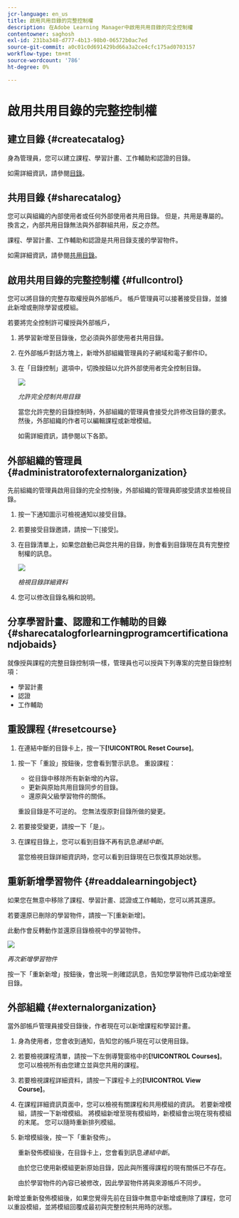```yaml
---
jcr-language: en_us
title: 啟用共用目錄的完整控制權
description: 在Adobe Learning Manager中啟用共用目錄的完全控制權
contentowner: saghosh
exl-id: 231ba348-d777-4b13-98b0-06572b0ac7ed
source-git-commit: a0c01c0d691429bd66a3a2ce4cfc175ad0703157
workflow-type: tm+mt
source-wordcount: '786'
ht-degree: 0%

---
```


# 啟用共用目錄的完整控制權

## 建立目錄 {#createcatalog}

身為管理員，您可以建立課程、學習計畫、工作輔助和認證的目錄。

如需詳細資訊，請參閱[目錄](/help/migrated/administrators/feature-summary/catalogs.md)。

## 共用目錄 {#sharecatalog}

您可以與組織的內部使用者或任何外部使用者共用目錄。 但是，共用是專屬的。 換言之，內部共用目錄無法與外部群組共用，反之亦然。

課程、學習計畫、工作輔助和認證是共用目錄支援的學習物件。

如需詳細資訊，請參閱[共用目錄](/help/migrated/administrators/feature-summary/catalogs.md)。

## 啟用共用目錄的完整控制權 {#fullcontrol}

您可以將目錄的完整存取權授與外部帳戶。 帳戶管理員可以接著接受目錄，並據此新增或刪除學習或模組。

若要將完全控制許可權授與外部帳戶，

1. 將學習新增至目錄後，您必須與外部使用者共用目錄。
1. 在外部帳戶對話方塊上，新增外部組織管理員的子網域和電子郵件ID。
1. 在「目錄控制」選項中，切換按鈕以允許外部使用者完全控制目錄。

   ![](assets/catalog-control.png)

   *允許完全控制共用目錄*

   當您允許完整的目錄控制時，外部組織的管理員會接受允許修改目錄的要求。 然後，外部組織的作者可以編輯課程或新增模組。

   如需詳細資訊，請參閱以下各節。

## 外部組織的管理員 {#administratorofexternalorganization}

先前組織的管理員啟用目錄的完全控制後，外部組織的管理員即接受請求並檢視目錄。

1. 按一下通知圖示可檢視通知以接受目錄。

   <!--![](assets/notification-to-acceptcatalog.png)-->

1. 若要接受目錄邀請，請按一下[接受]。
1. 在目錄清單上，如果您啟動已與您共用的目錄，則會看到目錄現在具有完整控制權的訊息。

   ![](assets/catalog-details.png)

   *檢視目錄詳細資料*

1. 您可以修改目錄名稱和說明。

## 分享學習計畫、認證和工作輔助的目錄 {#sharecatalogforlearningprogramcertificationandjobaids}

就像授與課程的完整目錄控制項一樣，管理員也可以授與下列專案的完整目錄控制項：

* 學習計畫
* 認證
* 工作輔助

## 重設課程 {#resetcourse}

1. 在連結中斷的目錄卡上，按一下&#x200B;**[!UICONTROL Reset Course]**。

<!-- ![](assets/reset-course.png)-->

1. 按一下「重設」按鈕後，您會看到警示訊息。 重設課程：

   * 從目錄中移除所有新新增的內容。
   * 更新與原始共用目錄同步的目錄。
   * 還原與父級學習物件的關係。

   重設目錄是不可逆的。 您無法復原對目錄所做的變更。

1. 若要接受變更，請按一下「是」。
1. 在課程目錄上，您可以看到目錄不再有訊息&#x200B;*連結中斷*。

   當您檢視目錄詳細資訊時，您可以看到目錄現在已恢復其原始狀態。

## 重新新增學習物件 {#readdalearningobject}

如果您在無意中移除了課程、學習計畫、認證或工作輔助，您可以將其還原。

若要還原已刪除的學習物件，請按一下[重新新增]。

此動作會反轉動作並還原目錄檢視中的學習物件。

![](assets/re-add-button.png)

*再次新增學習物件*

按一下「重新新增」按鈕後，會出現一則確認訊息，告知您學習物件已成功新增至目錄。

## 外部組織 {#externalorganization}

當外部帳戶管理員接受目錄後，作者現在可以新增課程和學習計畫。

1. 身為使用者，您會收到通知，告知您的帳戶現在可以使用目錄。
1. 若要檢視課程清單，請按一下左側導覽窗格中的&#x200B;**[!UICONTROL Courses]**。 您可以檢視所有由您建立並與您共用的課程。
1. 若要檢視課程詳細資料，請按一下課程卡上的&#x200B;**[!UICONTROL View Course]**。

   <!--![](assets/view-course.png)-->

1. 在課程詳細資訊頁面中，您可以檢視有關課程和共用模組的資訊。 若要新增模組，請按一下新增模組。 將模組新增至現有模組時，新模組會出現在現有模組的末尾。 您可以隨時重新排列模組。
1. 新增模組後，按一下「重新發佈」。

   重新發佈模組後，在目錄卡上，您會看到訊息&#x200B;*連結中斷*。

   由於您已使用新模組更新原始目錄，因此與所獲得課程的現有關係已不存在。

   由於學習物件的內容已被修改，因此學習物件將與來源帳戶不同步。

   <!--![](assets/link-broken.png)-->

新增並重新發佈模組後，如果您覺得先前在目錄中無意中新增或刪除了課程，您可以重設模組，並將模組回覆成最初與完整控制共用時的狀態。
